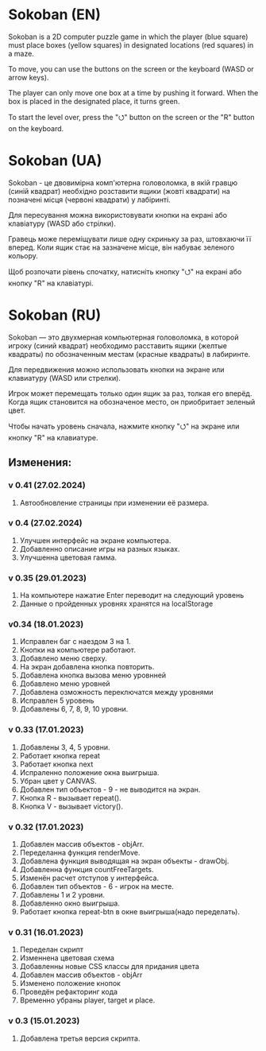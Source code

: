 # Sokoban (EN)
Sokoban is a 2D computer puzzle game in which the player (blue square) must place boxes (yellow squares) in designated locations (red squares) in a maze.

To move, you can use the buttons on the screen or the keyboard (WASD or arrow keys).

The player can only move one box at a time by pushing it forward.
When the box is placed in the designated place, it turns green.

To start the level over, press the "⭯" button on the screen or the "R" button on the keyboard.

# Sokoban (UA)
Sokoban - це двовимірна комп'ютерна головоломка, в якій гравцю (синій квадрат) необхідно розставити ящики (жовті квадрати) на позначені місця (червоні квадрати) у лабіринті.

Для пересування можна використовувати кнопки на екрані або клавіатуру (WASD або стрілки).

Гравець може переміщувати лише одну скриньку за раз, штовхаючи її вперед.
Коли ящик стає на зазначене місце, він набуває зеленого кольору.

Щоб розпочати рівень спочатку, натисніть кнопку "⭯" на екрані або кнопку "R" на клавіатурі.

# Sokoban (RU)
Sokoban — это двухмерная компьютерная головоломка, в которой игроку (синий квадрат) необходимо расставить ящики (желтые квадраты) по обозначенным местам (красные квадраты) в лабиринте.

Для передвижения можно использовать кнопки на экране или клавиатуру (WASD или стрелки). 

Игрок может перемещать только один ящик за раз, толкая его вперёд.
Когда ящик становится на обозначеное место, он приобритает зеленый цвет.

Чтобы начать уровень сначала, нажмите кнопку "⭯" на экране или кнопку "R" на клавиатуре.

## Изменения:
### v 0.41 (27.02.2024)
1. Автообновление страницы при изменении её размера.
   
### v 0.4 (27.02.2024)
1. Улучшен интерфейс на экране компьютера.
2. Добавленно описание игры на разных языках.
3. Улучшенна цветовая гамма.

### v 0.35 (29.01.2023)
1. На компьютере нажатие Enter переводит на следующий уровень
2. Данные о пройденных уровнях хранятся на localStorage

### v0.34 (18.01.2023)
1. Исправлен баг с наездом 3 на 1.
2. Кнопки на компьютере работают.
3. Добавлено меню сверху.
4. На экран добавлена кнопка повторить.
5. Добавлена кнопка вызова меню уровнней
6. Добавлено меню уровней
7. Добавлена озможность переключатся между уровнями
8. Исправлен 5 уровень
9. Добавлены 6, 7, 8, 9, 10 уровни.

### v 0.33 (17.01.2023)
1. Добавлены 3, 4, 5 уровни.
2. Работает кнопка repeat
3. Работает кнопка next
4. Испраленно положение окна выигрыша.
5. Убран цвет у CANVAS.
6. Добавлен тип объектов - 9 - не выводится на экран.
7. Кнопка R - вызывает repeat().
8. Кнопка V - вызывает victory().

### v 0.32 (17.01.2023)
1. Добавлен массив объектов -  objArr.
2. Переделанна функция renderMove.
3. Добавлена функция выводящая на экран объекты - drawObj.
4. Добавленна функция countFreeTargets.
5. Изменён расчет отступов у интерфейса.
6. Добавлен тип объектов - 6 - игрок на месте.
7. Добавлены 1 и 2 уровни.
8. Добавленно окно выигрыша.
9. Работает кнопка repeat-btn в окне выигрыша(надо переделать).

### v 0.31 (16.01.2023)
1. Переделан скрипт
2. Изменнена цветовая схема
3. Добавленны новые CSS классы для придания цвета
4. Добавлен массив объектов - objArr
5. Изменено положение кнопок
6. Проведён рефакторинг кода
7. Временно убраны player, target и place.

### v 0.3 (15.01.2023)
1. Добавлена третья версия скрипта.
